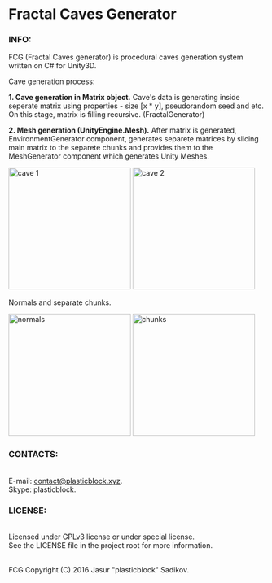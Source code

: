 # Fractal Caves Generator

### INFO:

FCG (Fractal Caves generator) is procedural caves generation system written on C# for Unity3D.

Cave generation process:

<b>1. Cave generation in Matrix object.</b> 
Cave's data is generating inside seperate matrix using properties - size [x * y], pseudorandom seed and etc.
On this stage, matrix is filling recursive. (FractalGenerator)

<b>2. Mesh generation (UnityEngine.Mesh).</b> 
After matrix is generated, EnvironmentGenerator component, generates separete matrices by slicing main matrix to the
separete chunks and provides them to the MeshGenerator component which generates Unity Meshes.

<p align="left">
	<img alt="cave 1" src="http://i.imgur.com/tb4ju2z.png" height="240" width="240">
	<img alt="cave 2" src="http://i.imgur.com/eeDgeGa.png" height="240" width="240">
</p>
Normals and separate chunks.
<p align="left">
	<img alt="normals" src="http://i.imgur.com/qq2VZBG.png" height="240" width="240">
	<img alt="chunks" src="http://i.imgur.com/c3DSrvM.png" height="240" width="240">
</p>


### CONTACTS:
<br>E-mail: contact@plasticblock.xyz.
<br>Skype: plasticblock.

### LICENSE:

<br>Licensed under GPLv3 license or under special license. 
<br>See the LICENSE file in the project root for more information.

<br>FCG Copyright (C) 2016 Jasur "plasticblock" Sadikov.

